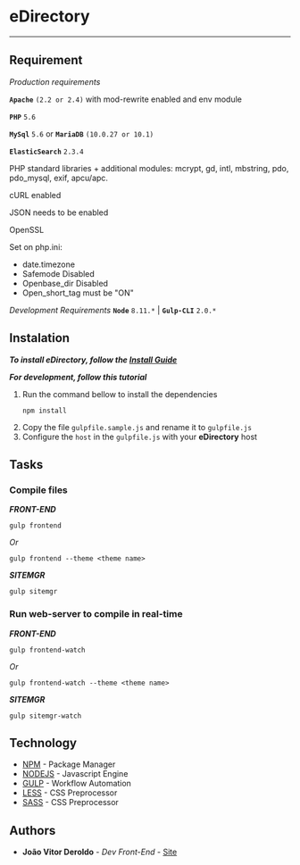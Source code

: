 # eDirectory
---
## Requirement
*Production requirements*

**`Apache`** `(2.2 or 2.4)` with mod-rewrite enabled and env module

**`PHP`** `5.6`

**`MySql`** `5.6` or **`MariaDB`** `(10.0.27 or 10.1)`

**`ElasticSearch`** `2.3.4`

PHP standard libraries + additional modules: mcrypt, gd, intl, mbstring, pdo, pdo_mysql, exif, apcu/apc.

cURL enabled

JSON needs to be enabled

OpenSSL

Set on php.ini:

- date.timezone
- Safemode Disabled
- Openbase_dir Disabled
- Open_short_tag must be "ON"


*Development Requirements*
**`Node`** `8.11.*` | **`Gulp-CLI`** `2.0.*`

## Instalation
***To install  eDirectory, follow the [Install Guide](https://netuno.arcasolutions.com/basecode/edirectory/wikis/v11000-install-guide)***

***For development, follow this tutorial***

1) Run the command bellow to install the dependencies
    ```
    npm install
    ```
2) Copy the file `gulpfile.sample.js` and rename it to `gulpfile.js`
3) Configure the `host` in the `gulpfile.js` with your **eDirectory** host

## Tasks
### Compile files
***FRONT-END***
```
gulp frontend
```
*Or*
```
gulp frontend --theme <theme name>
```

***SITEMGR***
```
gulp sitemgr
```

### Run web-server to compile in real-time
***FRONT-END***
```
gulp frontend-watch
```
*Or*
```
gulp frontend-watch --theme <theme name>
```

***SITEMGR***
```
gulp sitemgr-watch
```

## Technology

* [NPM](https://www.npmjs.com/) - Package Manager
* [NODEJS](https://nodejs.org/) - Javascript Engine
* [GULP](https://gulpjs.com/) - Workflow Automation
* [LESS](http://lesscss.org/) - CSS Preprocessor
* [SASS](https://sass-lang.com/) - CSS Preprocessor

## Authors

* **João Vitor Deroldo** - *Dev Front-End* - [Site](https://joaov.com.br)

